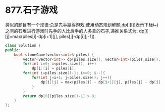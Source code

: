 # 877.石子游戏

类似的题目有一个规律:总是先手赢得游戏.使用动态规划解题,dp[i][j]表示下标i\~j之间的石堆进行游戏时先手的人比后手的人多拿的石子,递推关系式为:
dp[i][j]=max(piles[i]-dp[i+1][j], piles[j]-dp[i][j-1]).

```cpp
class Solution {
public:
    bool stoneGame(vector<int>& piles) {
        vector<vector<int>> dp(piles.size(), vector<int>(piles.size(), 0));
        for(int i=0; i<piles.size(); i++)
            dp[i][i] = piles[i];
        for(int i=piles.size()-1; i>=0; i--){
            for(int j=i+1; j<piles.size(); j++){
                dp[i][j] = max(piles[i] - dp[i+1][j], piles[j] - dp[i][j-1]);
            }
        }
        return dp[0][piles.size()-1] > 0;
    }
};
```
